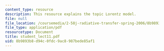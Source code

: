 ```yaml
---
content_type: resource
description: This resource explains the topic Lorentz model.
file: null
file_location: /coursemedia/2-58j-radiative-transfer-spring-2006/8b9893b8d94c0fdc9ac8987bede85af1_student_lect11.pdf
file_type: application/pdf
resourcetype: Document
title: student_lect11.pdf
uid: 8b9893b8-d94c-0fdc-9ac8-987bede85af1
---
```

